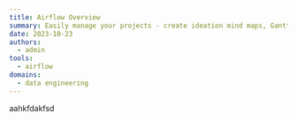 ```yaml
---
title: Airflow Overview
summary: Easily manage your projects - create ideation mind maps, Gantt charts, todo lists, and more!
date: 2023-10-23
authors:
  - admin
tools:
  - airflow
domains:
  - data engineering
---
```



aahkfdakfsd